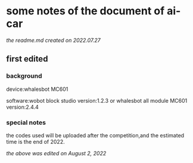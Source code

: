 # some notes of the document of ai-car 

*the readme.md created on 2022.07.27*

## first edited

### background

<p>device:whalesbot MC601</p>

<p>software:wobot block studio version:1.2.3 or whalesbot all module MC601 version:2.4.4</p>

### special notes

the codes used will be uploaded after the competition,and the estimated time is the end of 2022.

*the above was edited on August 2, 2022*

